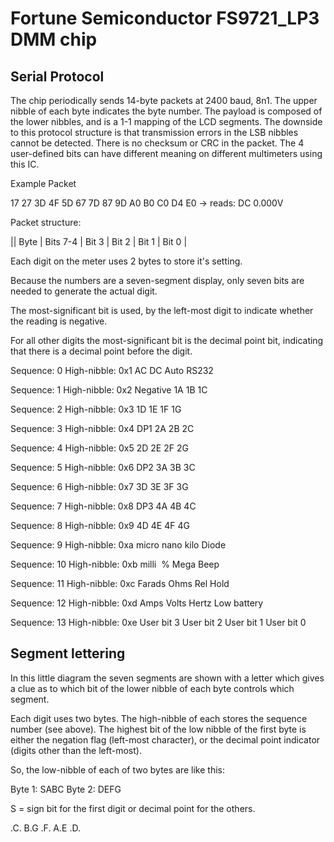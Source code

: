 

Fortune Semiconductor FS9721_LP3 DMM chip
========================================

Serial Protocol
---------------


The chip periodically sends 14-byte packets at 2400 baud, 8n1. The upper nibble of each byte 
indicates the byte number. The payload is composed of the lower nibbles, and is a 1-1 mapping of the 
LCD segments. The downside to this protocol structure is that transmission errors in the LSB nibbles 
cannot be detected. There is no checksum or CRC in the packet. The 4 user-defined bits can have 
different meaning on different multimeters using this IC.


Example Packet

17 27 3D 4F 5D 67 7D 87 9D A0 B0 C0 D4 E0 -> reads: DC 0.000V

Packet structure:

|| Byte  | Bits 7-4  | Bit 3  | Bit 2  | Bit 1  | Bit 0   |

Each digit on the meter uses 2 bytes to store it's setting.

Because the numbers are a seven-segment display, only seven bits are needed to generate the actual 
digit.

The most-significant bit is used, by the left-most digit to indicate whether the reading is 
negative.

For all other digits the most-significant bit is the decimal point bit, indicating that there is a 
decimal point before the digit.



Sequence: 0
High-nibble: 0x1
AC
DC
Auto
RS232

Sequence: 1
High-nibble: 0x2
Negative
1A
1B
1C

Sequence: 2
High-nibble: 0x3
1D
1E
1F
1G

Sequence: 3
High-nibble: 0x4
DP1
2A
2B
2C

Sequence: 4
High-nibble: 0x5
2D
2E
2F
2G

Sequence: 5
High-nibble: 0x6
DP2
3A
3B
3C

Sequence: 6
High-nibble: 0x7
3D
3E
3F
3G

Sequence: 7
High-nibble: 0x8
DP3
4A
4B
4C

Sequence: 8
High-nibble: 0x9
4D
4E
4F
4G

Sequence: 9
High-nibble: 0xa
micro
nano
kilo
Diode

Sequence: 10
High-nibble: 0xb
milli
 %
Mega
Beep

Sequence: 11
High-nibble: 0xc
Farads
Ohms
Rel
Hold

Sequence: 12
High-nibble: 0xd
Amps
Volts
Hertz
Low battery

Sequence: 13
High-nibble: 0xe
User bit 3
User bit 2
User bit 1
User bit 0


Segment lettering
-----------------

In this little diagram the seven segments are shown with a letter which gives a clue as to which bit 
of the lower nibble of each byte controls which segment.

Each digit uses two bytes.  The high-nibble of each stores the sequence number (see above).  The 
highest bit of the low nibble of the first byte is either the negation flag (left-most character), 
or the decimal point indicator (digits other than the left-most).

So, the low-nibble of each of two bytes are like this:

Byte 1: SABC
Byte 2: DEFG

S = sign bit for the first digit or decimal point for the others.

.C.
B.G
.F.
A.E
.D.

